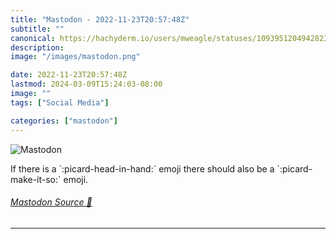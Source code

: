 ```yaml
---
title: "Mastodon - 2022-11-23T20:57:48Z"
subtitle: ""
canonical: https://hachyderm.io/users/mweagle/statuses/109395120494282335
description:
image: "/images/mastodon.png"

date: 2022-11-23T20:57:48Z
lastmod: 2024-03-09T15:24:03-08:00
image: ""
tags: ["Social Media"]

categories: ["mastodon"]
---
```

![Mastodon](/images/mastodon.png)

<p>If there is a `:picard-head-in-hand:` emoji there should also be a `:picard-make-it-so:` emoji.</p>


###### [Mastodon Source 🐘](https://hachyderm.io/@mweagle/109395120494282335)

___
